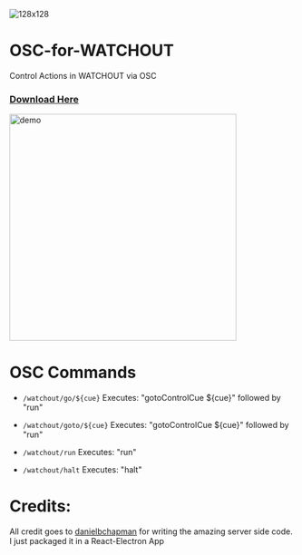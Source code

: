 ![128x128](https://user-images.githubusercontent.com/70780576/153570079-4d8bb354-9993-4eea-ab89-b1d3f2bc3f8c.png)
# OSC-for-WATCHOUT
Control Actions in WATCHOUT via OSC
### [Download Here](https://github.com/jshea2/OSC-for-WATCHOUT/releases)

<img src="https://user-images.githubusercontent.com/70780576/153570422-1d8da18f-948e-4256-97fa-0d840572951e.png" alt="demo" width="400"/>

# OSC Commands

- `/watchout/go/${cue}` Executes: "gotoControlCue ${cue}" followed by "run"

- `/watchout/goto/${cue}` Executes: "gotoControlCue ${cue}" followed by "run"

- `/watchout/run` Executes: "run"

- `/watchout/halt` Executes: "halt"

# Credits:
All credit goes to [danielbchapman](https://github.com/danielbchapman/osc-watchout) for writing the amazing server side code. I just packaged it in a React-Electron App
